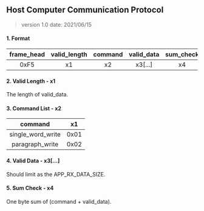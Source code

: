 ## Host Computer Communication Protocol 
> version 1.0
> date: 2021/06/15

#### 1. Format  
|frame_head|valid_length|command|valid_data|sum_check|frame_tail|
|:-:|:-:|:-:|:-:|:-:|:-:|
|0xF5|x1|x2|x3[...]|x4|0x5F|  
#### 2. Valid Length - x1  
The length of valid_data.  
#### 3. Command List - x2  
|command|x1|
|:-:|:-:|
|single_word_write|0x01|
|paragraph_write|0x02|  
#### 4. Valid Data - x3[...]  
Should limit as the APP_RX_DATA_SIZE.  
#### 5. Sum Check - x4  
One byte sum of (command + valid_data).